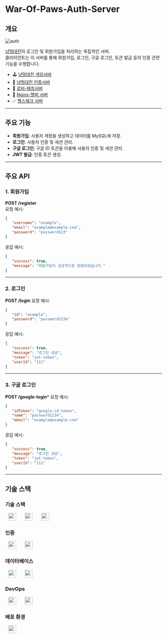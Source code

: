 # War-Of-Paws-Auth-Server

## 개요
![auth](https://github.com/user-attachments/assets/c4eeffd0-a69c-4b7d-b26e-8168261abc4a)

[냥멍대전](https://github.com/BnW-Developers/War-Of-Paws-Game-Server)의 로그인 및 회원가입을 처리하는 독립적인 서버.  
클라이언트는 이 서버를 통해 회원가입, 로그인, 구글 로그인, 토큰 발급 등의 인증 관련 기능을 수행합니다.

- 🕹️ [냥멍대전 게임서버](https://github.com/BnW-Developers/War-Of-Paws-Game-Server)  
- 🔑 [냥멍대전 인증서버](https://github.com/BnW-Developers/War-Of-Paws-Auth-Server)  
- 🎯 [로비-매칭서버](https://github.com/BnW-Developers/War-Of-Paws-Lobby-Matching-Server)  
- 💊 [Nginx-헬퍼 서버](https://github.com/BnW-Developers/Nginx-Helper-Server)  
- ✅ [헬스체크 서버](https://github.com/BnW-Developers/War-Of-Paws-Health-Server)  

---

## 주요 기능
- **회원가입**: 사용자 계정을 생성하고 데이터를 MySQL에 저장.  
- **로그인**: 사용자 인증 및 세션 관리.  
- **구글 로그인**: 구글 ID 토큰을 이용해 사용자 인증 및 세션 관리.  
- **JWT 발급**: 인증 토큰 생성.  

---

## 주요 API

### 1. 회원가입
**POST /register**  
요청 예시:
```json
{
   "username": "example",
   "email": "example@example.com",
   "password": "password123"
}
```
응답 예시:
```json
{
   "success": true,
   "message": "회원가입이 성공적으로 완료되었습니다."
}
```
---

### 2. 로그인
**POST /login**
요청 예시:
```json
{
   "id": "example",
   "password": "password1234"
}
```
응답 예시:
```json
{
   "success": true,
   "message": "로그인 성공",
   "token": "jwt-token",
   "userId": "111"
}
```
---

### 3. 구글 로그인
**POST /google-login***
요청 예시:
```json
{
   "idToken": "google-id-token",
   "name": "password1234",
   "email": "example@example.com"
}
```
응답 예시:
```json
{
   "success": true,
   "message": "로그인 성공",
   "token": "jwt-token",
   "userId": "111"
}
```

---
## 기술 스택

### 기술 스택
<img src="https://shields.io/badge/JavaScript-F7DF1E?logo=JavaScript&logoColor=000&style=flat-square" style="height : 25px; margin-left : 10px; margin-right : 10px;"/>&nbsp;
<img src="https://shields.io/badge/Node.js-339933?logo=Node.js&logoColor=fff&style=flat-square" style="height : 25px; margin-left : 10px; margin-right : 10px;"/>&nbsp;
<img src="https://shields.io/badge/Express-000000?logo=Express&logoColor=fff&style=flat-square" style="height : 25px; margin-left : 10px; margin-right : 10px;"/>&nbsp;

### 인증
<img src="https://shields.io/badge/JWT-000000?logo=JSONWebTokens&logoColor=fff&style=flat-square" style="height : 25px; margin-left : 10px; margin-right : 10px;"/>&nbsp;
<img src="https://shields.io/badge/OAuth2-3C873A?logo=OAuth&logoColor=fff&style=flat-square" style="height : 25px; margin-left : 10px; margin-right : 10px;"/>&nbsp;

### 데이터베이스
<img src="https://shields.io/badge/MySQL-4479A1?logo=MySQL&logoColor=fff&style=flat-square" style="height : 25px; margin-left : 10px; margin-right : 10px;"/>&nbsp;
<img src="https://shields.io/badge/Redis-DC382D?logo=Redis&logoColor=fff&style=flat-square" style="height : 25px; margin-left : 10px; margin-right : 10px;"/>&nbsp;

### DevOps
<img src="https://shields.io/badge/Docker-2496ED?logo=Docker&logoColor=fff&style=flat-square" style="height : 25px; margin-left : 10px; margin-right : 10px;"/>&nbsp;
<img src="https://shields.io/badge/GitHub_Actions-2088FF?logo=GitHubActions&logoColor=fff&style=flat-square" style="height : 25px; margin-left : 10px; margin-right : 10px;"/>&nbsp;

### 배포 환경
<img src="https://shields.io/badge/GCP-4285F4?logo=GoogleCloud&logoColor=fff&style=flat-square" style="height : 25px; margin-left : 10px; margin-right : 10px;"/>&nbsp;
